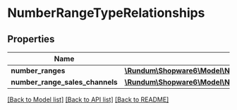 # NumberRangeTypeRelationships

## Properties
Name | Type | Description | Notes
------------ | ------------- | ------------- | -------------
**number_ranges** | [**\Rundum\Shopware6\Model\NumberRangeTypeRelationshipsNumberRanges**](NumberRangeTypeRelationshipsNumberRanges.md) |  | [optional] 
**number_range_sales_channels** | [**\Rundum\Shopware6\Model\NumberRangeTypeRelationshipsNumberRangeSalesChannels**](NumberRangeTypeRelationshipsNumberRangeSalesChannels.md) |  | [optional] 

[[Back to Model list]](../../README.md#documentation-for-models) [[Back to API list]](../../README.md#documentation-for-api-endpoints) [[Back to README]](../../README.md)

